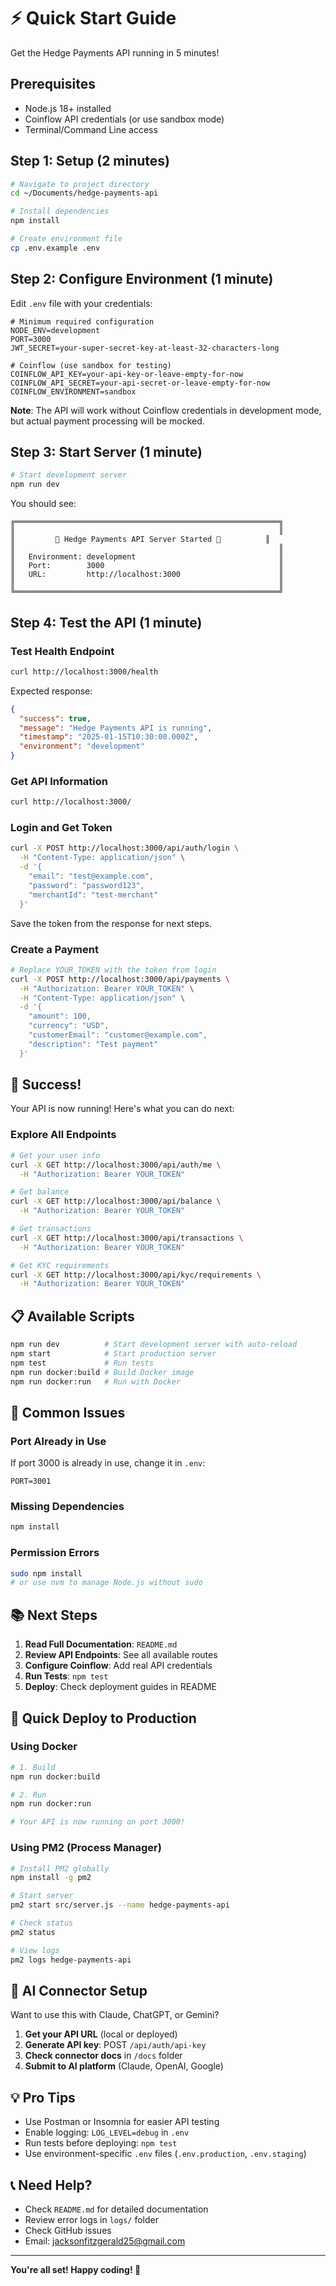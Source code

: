 # ⚡ Quick Start Guide

Get the Hedge Payments API running in 5 minutes!

## Prerequisites

- Node.js 18+ installed
- Coinflow API credentials (or use sandbox mode)
- Terminal/Command Line access

## Step 1: Setup (2 minutes)

```bash
# Navigate to project directory
cd ~/Documents/hedge-payments-api

# Install dependencies
npm install

# Create environment file
cp .env.example .env
```

## Step 2: Configure Environment (1 minute)

Edit `.env` file with your credentials:

```env
# Minimum required configuration
NODE_ENV=development
PORT=3000
JWT_SECRET=your-super-secret-key-at-least-32-characters-long

# Coinflow (use sandbox for testing)
COINFLOW_API_KEY=your-api-key-or-leave-empty-for-now
COINFLOW_API_SECRET=your-api-secret-or-leave-empty-for-now
COINFLOW_ENVIRONMENT=sandbox
```

**Note**: The API will work without Coinflow credentials in development mode, but actual payment processing will be mocked.

## Step 3: Start Server (1 minute)

```bash
# Start development server
npm run dev
```

You should see:

```
╔═══════════════════════════════════════════════════════════╗
║                                                           ║
║         🚀 Hedge Payments API Server Started 🚀          ║
║                                                           ║
║   Environment: development                                ║
║   Port:        3000                                       ║
║   URL:         http://localhost:3000                      ║
║                                                           ║
╚═══════════════════════════════════════════════════════════╝
```

## Step 4: Test the API (1 minute)

### Test Health Endpoint

```bash
curl http://localhost:3000/health
```

Expected response:
```json
{
  "success": true,
  "message": "Hedge Payments API is running",
  "timestamp": "2025-01-15T10:30:00.000Z",
  "environment": "development"
}
```

### Get API Information

```bash
curl http://localhost:3000/
```

### Login and Get Token

```bash
curl -X POST http://localhost:3000/api/auth/login \
  -H "Content-Type: application/json" \
  -d '{
    "email": "test@example.com",
    "password": "password123",
    "merchantId": "test-merchant"
  }'
```

Save the token from the response for next steps.

### Create a Payment

```bash
# Replace YOUR_TOKEN with the token from login
curl -X POST http://localhost:3000/api/payments \
  -H "Authorization: Bearer YOUR_TOKEN" \
  -H "Content-Type: application/json" \
  -d '{
    "amount": 100,
    "currency": "USD",
    "customerEmail": "customer@example.com",
    "description": "Test payment"
  }'
```

## 🎉 Success!

Your API is now running! Here's what you can do next:

### Explore All Endpoints

```bash
# Get your user info
curl -X GET http://localhost:3000/api/auth/me \
  -H "Authorization: Bearer YOUR_TOKEN"

# Get balance
curl -X GET http://localhost:3000/api/balance \
  -H "Authorization: Bearer YOUR_TOKEN"

# Get transactions
curl -X GET http://localhost:3000/api/transactions \
  -H "Authorization: Bearer YOUR_TOKEN"

# Get KYC requirements
curl -X GET http://localhost:3000/api/kyc/requirements \
  -H "Authorization: Bearer YOUR_TOKEN"
```

## 📋 Available Scripts

```bash
npm run dev          # Start development server with auto-reload
npm start            # Start production server
npm test             # Run tests
npm run docker:build # Build Docker image
npm run docker:run   # Run with Docker
```

## 🔧 Common Issues

### Port Already in Use

If port 3000 is already in use, change it in `.env`:

```env
PORT=3001
```

### Missing Dependencies

```bash
npm install
```

### Permission Errors

```bash
sudo npm install
# or use nvm to manage Node.js without sudo
```

## 📚 Next Steps

1. **Read Full Documentation**: `README.md`
2. **Review API Endpoints**: See all available routes
3. **Configure Coinflow**: Add real API credentials
4. **Run Tests**: `npm test`
5. **Deploy**: Check deployment guides in README

## 🚀 Quick Deploy to Production

### Using Docker

```bash
# 1. Build
npm run docker:build

# 2. Run
npm run docker:run

# Your API is now running on port 3000!
```

### Using PM2 (Process Manager)

```bash
# Install PM2 globally
npm install -g pm2

# Start server
pm2 start src/server.js --name hedge-payments-api

# Check status
pm2 status

# View logs
pm2 logs hedge-payments-api
```

## 🤖 AI Connector Setup

Want to use this with Claude, ChatGPT, or Gemini?

1. **Get your API URL** (local or deployed)
2. **Generate API key**: POST `/api/auth/api-key`
3. **Check connector docs** in `/docs` folder
4. **Submit to AI platform** (Claude, OpenAI, Google)

## 💡 Pro Tips

- Use Postman or Insomnia for easier API testing
- Enable logging: `LOG_LEVEL=debug` in `.env`
- Run tests before deploying: `npm test`
- Use environment-specific `.env` files (`.env.production`, `.env.staging`)

## 📞 Need Help?

- Check `README.md` for detailed documentation
- Review error logs in `logs/` folder
- Check GitHub issues
- Email: jacksonfitzgerald25@gmail.com

---

**You're all set! Happy coding! 🎊**
